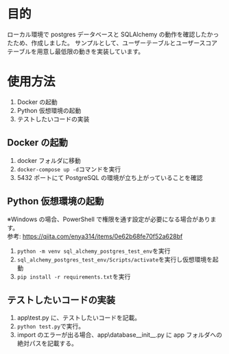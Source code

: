 # 目的

ローカル環境で postgres データベースと SQLAlchemy の動作を確認したかったため、作成しました。
サンプルとして、ユーザーテーブルとユーザースコアテーブルを用意し最低限の動きを実装しています。  


# 使用方法

1. Docker の起動
1. Python 仮想環境の起動
1. テストしたいコードの実装

## Docker の起動

1. docker フォルダに移動
1. `docker-compose up -d`コマンドを実行
1. 5432 ポートにて PostgreSQL の環境が立ち上がっていることを確認

## Python 仮想環境の起動

※Windows の場合、PowerShell で権限を通す設定が必要になる場合があります。  
参考: https://qiita.com/enya314/items/0e62b68fe70f52a628bf

1. `python -m venv sql_alchemy_postgres_test_env`を実行
2. `sql_alchemy_postgres_test_env/Scripts/activate`を実行し仮想環境を起動
3. `pip install -r requirements.txt`を実行

## テストしたいコードの実装

1. app\test.py に、テストしたいコードを記載。
1. `python test.py`で実行。
1. import のエラーが出る場合、app\database\_\_init\_\_.py に app フォルダへの絶対パスを記載する。
